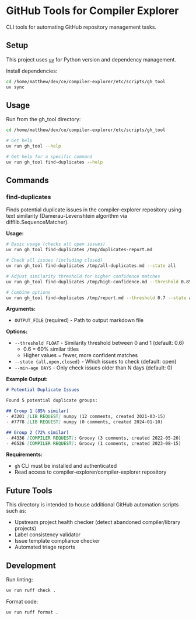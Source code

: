 # GitHub Tools for Compiler Explorer

CLI tools for automating GitHub repository management tasks.

## Setup

This project uses [`uv`](https://docs.astral.sh/uv/) for Python version and dependency management.

Install dependencies:

```bash
cd /home/matthew/dev/ce/compiler-explorer/etc/scripts/gh_tool
uv sync
```

## Usage

Run from the gh_tool directory:

```bash
cd /home/matthew/dev/ce/compiler-explorer/etc/scripts/gh_tool

# Get help
uv run gh_tool --help

# Get help for a specific command
uv run gh_tool find-duplicates --help
```

## Commands

### find-duplicates

Finds potential duplicate issues in the compiler-explorer repository using text similarity (Damerau-Levenshtein algorithm via difflib.SequenceMatcher).

**Usage:**

```bash
# Basic usage (checks all open issues)
uv run gh_tool find-duplicates /tmp/duplicates-report.md

# Check all issues (including closed)
uv run gh_tool find-duplicates /tmp/all-duplicates.md --state all

# Adjust similarity threshold for higher confidence matches
uv run gh_tool find-duplicates /tmp/high-confidence.md --threshold 0.85

# Combine options
uv run gh_tool find-duplicates /tmp/report.md --threshold 0.7 --state all --min-age 30
```

**Arguments:**

- `OUTPUT_FILE` (required) - Path to output markdown file

**Options:**

- `--threshold FLOAT` - Similarity threshold between 0 and 1 (default: 0.6)
  - 0.6 = 60% similar titles
  - Higher values = fewer, more confident matches
- `--state {all,open,closed}` - Which issues to check (default: open)
- `--min-age DAYS` - Only check issues older than N days (default: 0)

**Example Output:**

```markdown
# Potential Duplicate Issues

Found 5 potential duplicate groups:

## Group 1 (85% similar)
- #3201 [LIB REQUEST] numpy (12 comments, created 2021-03-15)
- #7778 [LIB REQUEST] numpy (0 comments, created 2024-01-10)

## Group 2 (72% similar)
- #4336 [COMPILER REQUEST]: Groovy (3 comments, created 2022-05-20)
- #6526 [COMPILER REQUEST]: Groovy (1 comments, created 2023-08-15)
```

**Requirements:**

- `gh` CLI must be installed and authenticated
- Read access to compiler-explorer/compiler-explorer repository

## Future Tools

This directory is intended to house additional GitHub automation scripts such as:

- Upstream project health checker (detect abandoned compiler/library projects)
- Label consistency validator
- Issue template compliance checker
- Automated triage reports

## Development

Run linting:

```bash
uv run ruff check .
```

Format code:

```bash
uv run ruff format .
```
